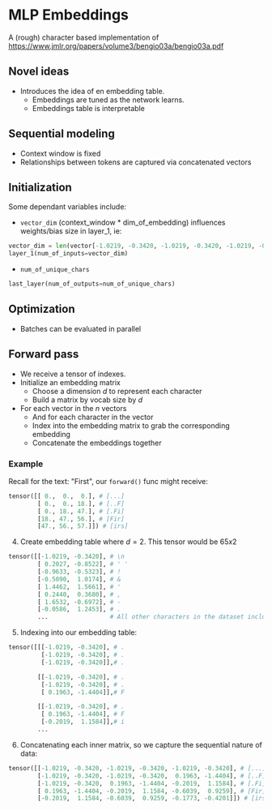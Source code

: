 # MLP Embeddings 

A (rough) character based implementation of https://www.jmlr.org/papers/volume3/bengio03a/bengio03a.pdf

## Novel ideas

- Introduces the idea of en embedding table.
  - Embeddings are tuned as the network learns.
  - Embeddings table is interpretable
  
## Sequential modeling

- Context window is fixed
- Relationships between tokens are captured via concatenated vectors

## Initialization

Some dependant variables include:

- `vector_dim` (context_window * dim_of_embedding) influences weights/bias size in layer_1, ie:
```python 
vector_dim = len(vector[-1.0219, -0.3420, -1.0219, -0.3420, -1.0219, -0.3420])
layer_1(num_of_inputs=vector_dim)
```
- `num_of_unique_chars`
```python
last_layer(num_of_outputs=num_of_unique_chars)
```

## Optimization

- Batches can be evaluated in parallel

## Forward pass

- We receive a tensor of indexes.
- Initialize an embedding matrix 
  - Choose a dimension $d$ to represent each character 
  - Build a matrix by vocab size by $d$
- For each vector in the $n$ vectors
  - And for each character in the vector
  - Index into the embedding matrix to grab the corresponding embedding
  - Concatenate the embeddings together

### Example

Recall for the text: "First", our `forward()` func might receive:

```python
tensor([[ 0.,  0.,  0.], # [...]
        [ 0.,  0., 18.], # [..F]
        [ 0., 18., 47.], # [.Fi]
        [18., 47., 56.], # [Fir]
        [47., 56., 57.]]) # [irs]
```

4. Create embedding table where $d=2$. This tensor would be $65x2$
```python
tensor([[-1.0219, -0.3420], # \n
        [ 0.2027, -0.8522], # ' '
        [-0.9633, -0.5323], # !
        [-0.5090,  1.0174], # &
        [ 1.4462,  1.5661], # '
        [ 0.2440,  0.3680], # ,
        [ 1.6532, -0.6972], # - 
        [-0.0586,  1.2453], # .
        ...                 # All other characters in the dataset including ABC...
```
5. Indexing into our embedding table:
```python
tensor([[[-1.0219, -0.3420], # .
         [-1.0219, -0.3420], # .
         [-1.0219, -0.3420]],# .

        [[-1.0219, -0.3420], # .
         [-1.0219, -0.3420], # .
         [ 0.1963, -1.4404]],# F

        [[-1.0219, -0.3420], # .
         [ 0.1963, -1.4404], # F
         [-0.2019,  1.1584]],# i
        ...
```
6. Concatenating each inner matrix, so we capture the sequential nature of data:

```python
tensor([[-1.0219, -0.3420, -1.0219, -0.3420, -1.0219, -0.3420], # [...]  / Batch 1
        [-1.0219, -0.3420, -1.0219, -0.3420,  0.1963, -1.4404], # [..F]  / Batch 2
        [-1.0219, -0.3420,  0.1963, -1.4404, -0.2019,  1.1584], # [.Fi]  / Batch 3
        [ 0.1963, -1.4404, -0.2019,  1.1584, -0.6039,  0.9259], # [Fir]  / Batch 4
        [-0.2019,  1.1584, -0.6039,  0.9259, -0.1773, -0.4201]]) # [irs] / Batch 5
``` 
